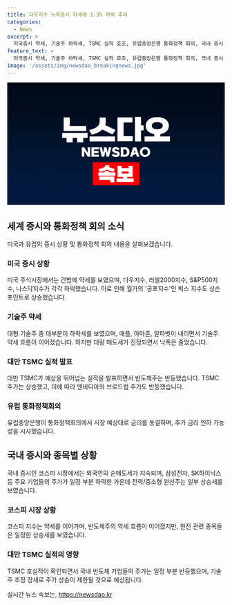 ```yaml
---
title: 다우지수 뉴욕증시 약세에 1.3% 하락 추이
categories:
  - News
excerpt: >
  미국증시 약세, 기술주 하락세, TSMC 실적 호조, 유럽중앙은행 통화정책 회의, 국내 증시 약세. 코로나와 금리 등 여러 변수로 불안정한 증시 분위기. 하지만 반도체주의 TSMC 호실적은 긍정적 영향을 미치고, 향후에도 관심이 필요해 보인다.
feature_text: >
  미국증시 약세, 기술주 하락세, TSMC 실적 호조, 유럽중앙은행 통화정책 회의, 국내 증시 약세. 코로나와 금리 등 여러 변수로 불안정한 증시 분위기. 하지만 반도체주의 TSMC 호실적은 긍정적 영향을 미치고, 향후에도 관심이 필요해 보인다.
image: '/assets/img/newsdao_breakingnews.jpg'
---
```


<p><img src="/assets/img/newsdao_breakingnews.jpg" alt="flaretime 속보" /></p>

<h2 data-ke-size="size26">세계 증시와 통화정책 회의 소식</h2>

<p data-ke-size="size16">미국과 유럽의 증시 상황 및 통화정책 회의 내용을 살펴보겠습니다.</p>

<h3>미국 증시 상황</h3>

<p data-ke-size="size16">미국 주식시장에서는 간밤에 약세를 보였으며, 다우지수, 러셀2000지수, S&P500지수, 나스닥지수가 각각 하락했습니다. 이로 인해 월가의 '공포지수'인 빅스 지수도 상슨 포인트로 상승했습니다.</p>

<h3>기술주 약세</h3>

<p data-ke-size="size16">대형 기술주 중 대부분이 하락세를 보였으며, 애플, 아마존, 알파벳이 내리면서 기술주 약세 흐름이 이어졌습니다. 하지만 대량 매도세가 진정되면서 낙폭은 줄었습니다.</p>

<h3>대만 TSMC 실적 발표</h3>

<p data-ke-size="size16">대만 TSMC가 예상을 뛰어넘는 실적을 발표하면서 반도체주는 반등했습니다. TSMC 주가는 상승했고, 이에 따라 엔비디아와 브로드컴 주가도 반등했습니다.</p>

<h3>유럽 통화정책회의</h3>

<p data-ke-size="size16">유럽중앙은행이 통화정책회의에서 시장 예상대로 금리를 동결하며, 추가 금리 인하 가능성을 시사했습니다.</p>

<h2 data-ke-size="size26">국내 증시와 종목별 상황</h2>

<p data-ke-size="size16">국내 증시인 코스피 시장에서는 외국인의 순매도세가 지속되며, 삼성전자, SK하이닉스 등 주요 기업들의 주가가 일정 부분 하락한 가운데 전력/중소형 완선주는 일부 상승세를 보였습니다.</p>

<h3>코스피 시장 상황</h3>

<p data-ke-size="size16">코스피 지수는 약세를 이어가며, 반도체주의 약세 흐름이 이어졌지만, 원전 관련 종목들은 일정한 상승세를 보였습니다.</p>

<h3>대만 TSMC 실적의 영향</h3>

<p data-ke-size="size16">TSMC 호실적이 확인되면서 국내 반도체 기업들의 주가는 일정 부분 반등했으며, 기술주 조정 장세로 주가 상승이 제한될 것으로 예상됩니다.</p>
실시간 뉴스 속보는, <a href="https://newsdao.kr" rel="dofollow">https://newsdao.kr</a>


